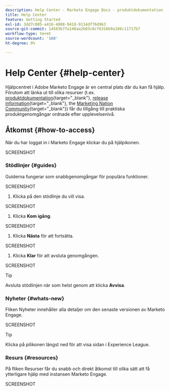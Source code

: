```yaml
---
description: Help Center - Marketo Engage Docs - produktdokumentation
title: Help Center
feature: Getting Started
exl-id: 3dd7c005-a416-4808-9418-9114df76d963
source-git-commit: 14583b7fa148aa2b03c8cf6316b9a106c11717b7
workflow-type: tm+mt
source-wordcount: '160'
ht-degree: 0%

---
```


# Help Center {#help-center}

Hjälpcentret i Adobe Marketo Engage är en central plats där du kan få hjälp. Förutom att länka ut till olika resurser (t.ex. [produktdokumentation](/help/marketo/home.md){target="_blank"}, [release information](/help/marketo/release-notes/current.md){target="_blank"}, the [Marketing Nation Community](https://nation.marketo.com/){target="_blank"}) får du tillgång till praktiska produktgenomgångar ordnade efter upplevelsenivå.

## Åtkomst {#how-to-access}

När du har loggat in i Marketo Engage klickar du på hjälpikonen.

SCREENSHOT

### Stödlinjer {#guides}

Guiderna fungerar som snabbgenomgångar för populära funktioner.

SCREENSHOT

1. Klicka på den stödlinje du vill visa.

SCREENSHOT

1. Klicka **Kom igång**.

SCREENSHOT

1. Klicka **Nästa** för att fortsätta.

SCREENSHOT

1. Klicka **Klar** för att avsluta genomgången.

SCREENSHOT

>[!TIP]
>
>Avsluta stödlinjen när som helst genom att klicka **Avvisa**.

### Nyheter {#whats-new}

Fliken Nyheter innehåller alla detaljer om den senaste versionen av Marketo Engage.

SCREENSHOT

>[!TIP]
>
>Klicka på pilikonen längst ned för att visa sidan i Experience League.

### Resurs {#resources}

På fliken Resurser får du snabb och direkt åtkomst till olika sätt att få ytterligare hjälp med instansen Marketo Engage.

SCREENSHOT
